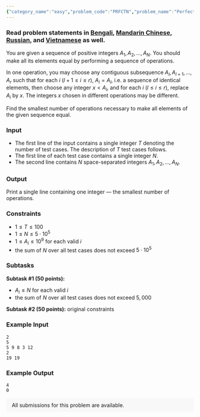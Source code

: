 ```yaml
---
{"category_name":"easy","problem_code":"PRFCTN","problem_name":"Perfection","problemComponents":{"constraints":"","constraintsState":false,"subtasks":"","subtasksState":false,"inputFormat":"","inputFormatState":false,"outputFormat":"","outputFormatState":false,"sampleTestCases":{"0":{"id":1,"input":"2\r\n5\r\n5 9 8 3 12\r\n2\r\n19 19","output":"4\r\n0","explanation":"","isDeleted":false}}},"video_editorial_url":"","languages_supported":{"0":"CPP14","1":"C","2":"JAVA","3":"PYTH 3.6","4":"PYTH","5":"PYP3","6":"CS2","7":"ADA","8":"PYPY","9":"TEXT","10":"PAS fpc","11":"NODEJS","12":"RUBY","13":"PHP","14":"GO","15":"HASK","16":"TCL","17":"PERL","18":"SCALA","19":"LUA","20":"kotlin","21":"BASH","22":"JS","23":"LISP sbcl","24":"rust","25":"PAS gpc","26":"BF","27":"CLOJ","28":"R","29":"D","30":"CAML","31":"FORT","32":"ASM","33":"swift","34":"FS","35":"WSPC","36":"LISP clisp","37":"SQL","38":"SCM guile","39":"PERL6","40":"ERL","41":"CLPS","42":"ICK","43":"NICE","44":"PRLG","45":"ICON","46":"COB","47":"SCM chicken","48":"PIKE","49":"SCM qobi","50":"ST","51":"NEM"},"max_timelimit":1,"source_sizelimit":50000,"problem_author":"kmaaszraa","problem_tester":null,"date_added":"30-11-2019","tags":{"0":"deadwing97","1":"kmaaszraa","2":"ltime78"},"problem_difficulty_level":"Easy","best_tag":"","editorial_url":"https://discuss.codechef.com/problems/PRFCTN","time":{"view_start_date":1575133202,"submit_start_date":1575133202,"visible_start_date":1575133202,"end_date":1735669800},"is_direct_submittable":false,"problemDiscussURL":"https://discuss.codechef.com/search?q=PRFCTN","is_proctored":false,"visitedContests":{},"layout":"problem"}
---
```

### Read problem statements in [Bengali](https://www.codechef.com/download/translated/LTIME78/bengali/PRFCTN.pdf), [Mandarin Chinese](https://www.codechef.com/download/translated/LTIME78/mandarin/PRFCTN.pdf), [Russian](https://www.codechef.com/download/translated/LTIME78/russian/PRFCTN.pdf), and [Vietnamese](https://www.codechef.com/download/translated/LTIME78/vietnamese/PRFCTN.pdf) as well.

You are given a sequence of positive integers $A_1, A_2, \ldots, A_N$. You should make all its elements equal by performing a sequence of operations.

In one operation, you may choose any contiguous subsequence $A_l, A_{l+1}, \ldots, A_r$ such that for each $i$ ($l+1 \le i \le r$), $A_i = A_l$, i.e. a sequence of identical elements, then choose any integer $x \lt A_l$, and for each $i$ ($l \le i \le r$), replace $A_i$ by $x$. The integers $x$ chosen in different operations may be different.

Find the smallest number of operations necessary to make all elements of the given sequence equal.

### Input
- The first line of the input contains a single integer $T$ denoting the number of test cases. The description of $T$ test cases follows.
- The first line of each test case contains a single integer $N$.
- The second line contains $N$ space-separated integers $A_1, A_2, \ldots, A_N$.

### Output
Print a single line containing one integer ― the smallest number of operations.

### Constraints
- $1 \le T \le 100$
- $1 \le N \le 5 \cdot 10^5$
- $1 \le A_i \le 10^9$ for each valid $i$
- the sum of $N$ over all test cases does not exceed $5 \cdot 10^5$

### Subtasks
**Subtask #1 (50 points):**
- $A_i \le N$ for each valid $i$
- the sum of $N$ over all test cases does not exceed $5,000$

**Subtask #2 (50 points):** original constraints

### Example Input
```
2
5
5 9 8 3 12
2
19 19
```

### Example Output
```
4
0
```

<aside style='background: #f8f8f8;padding: 10px 15px;'><div>All submissions for this problem are available.</div></aside>